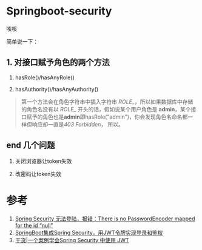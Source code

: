# Springboot-security
咳咳

简单说一下：
## 1. 对接口赋予角色的两个方法

1. hasRole()/hasAnyRole()

2. hasAuthority()/hasAnyAuthority()

> 第一个方法会在角色字符串中插入字符串 *ROLE_*，所以如果数据库中存储的角色名没有以 *ROLE_* 开头的话，假如说某个用户角色是 **admin**，某个接口赋予的角色也是**admin**即hasRole("admin")，你会发现角色名命名都一样但响应却一直是*403 Forbidden*， 所以。

## end 几个问题

1. 关闭浏览器让token失效

2. 改密码让token失效


# 参考
1. [Spring Security 无法登陆，报错：There is no PasswordEncoder mapped for the id “null”](https://blog.csdn.net/canon_in_d_major/article/details/79675033)
2. [SpringBoot集成Spring Security，用JWT令牌实现登录和鉴权](https://zhuanlan.zhihu.com/p/142090453)
3. [干货|一个案例学会Spring Security 中使用 JWT](https://zhuanlan.zhihu.com/p/61735642)